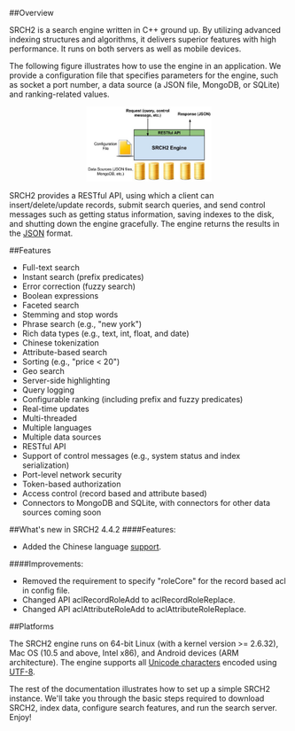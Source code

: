 
##Overview

SRCH2 is a search engine written in C++ ground up.  By utilizing advanced indexing structures and algorithms,
it delivers superior features with high performance.  It runs on both servers as well as mobile devices.  

The following figure illustrates how to use the engine in an application.  We provide a configuration 
file that specifies parameters for the engine, such as socket a port number, a data source (a JSON file,
MongoDB, or SQLite) and ranking-related values.

<span ><center><img style="width:45%" src="images/SRCH2-Overview.jpg" /></center></span>

SRCH2 provides a RESTful API, using which a client can insert/delete/update records, 
submit search queries, and send control messages such as getting status information, 
saving indexes to the disk, and shutting down the engine gracefully.  The engine returns the results in
the [JSON](http://json.org/) format.

##Features

- Full-text search
- Instant search (prefix predicates)
- Error correction (fuzzy search)
- Boolean expressions
- Faceted search
- Stemming and stop words
- Phrase search (e.g., "new york")
- Rich data types (e.g., text, int, float, and date)
- Chinese tokenization
- Attribute-based search
- Sorting (e.g., "price < 20")
- Geo search
- Server-side highlighting
- Query logging
- Configurable ranking (including prefix and fuzzy predicates)
- Real-time updates
- Multi-threaded
- Multiple languages
- Multiple data sources
- RESTful API
- Support of control messages (e.g., system status and index serialization)
- Port-level network security
- Token-based authorization
- Access control (record based and attribute based)
- Connectors to MongoDB and SQLite, with connectors for other data sources coming soon

##What's new in SRCH2 4.4.2
####Features:
- Added the Chinese language [support](./configuration/#116-analyzer).

####Improvements:
- Removed  the requirement to specify "roleCore" for the record based acl in config file.
- Changed API aclRecordRoleAdd to aclRecordRoleReplace.
- Changed API aclAttributeRoleAdd to aclAttributeRoleReplace.

##Platforms

The SRCH2 engine runs on 64-bit Linux (with a kernel version >= 2.6.32), Mac OS (10.5 and above, Intel x86), 
and Android devices (ARM architecture).  The engine supports all [Unicode characters](http://en.wikipedia.org/wiki/List_of_Unicode_characters) encoded using [UTF-8](http://en.wikipedia.org/wiki/UTF-8).

The rest of the documentation illustrates how to set up a simple SRCH2 instance. We'll take you through 
the basic steps required to download SRCH2, index data, configure search features, and run 
the search server. Enjoy!
</br>

